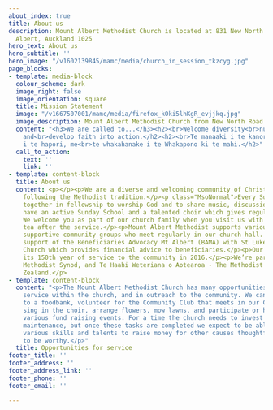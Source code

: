 ```yaml
---
about_index: true
title: About us
description: Mount Albert Methodist Church is located at 831 New North Road, Mount
  Albert, Auckland 1025
hero_text: About us
hero_subtitle: ''
hero_image: "/v1602139845/mamc/media/church_in_session_tkzcyg.jpg"
page_blocks:
- template: media-block
  colour_scheme: dark
  image_right: false
  image_orientation: square
  title: Mission Statement
  image: "/v1667507001/mamc/media/firefox_kOki5lhKgR_evjjkq.jpg"
  image_description: Mount Albert Methodist Church from New North Road with Logo
  content: "<h3>We are called to...</h3><h2><br>Welcome diversity<br>nurture community,
    and<br>develop faith into action.</h2><h2><br>Te manaaki i te kanorau,<br>te manaaki
    i te hapori, me<br>te whakahanake i te Whakapono ki te mahi.</h2>"
  call_to_action:
    text: ''
    link: ''
- template: content-block
  title: About us
  content: <p></p><p>We are a diverse and welcoming community of Christian people,
    following the Methodist tradition.</p><p class="MsoNormal">Every Sunday, we meet
    together in fellowship to worship God and to share music, discussion, and refreshments.</p><p>We
    have an active Sunday School and a talented choir which gives regular concerts.
    We welcome you as part of our church family when you visit us with a shared morning
    tea after the service.</p><p>Mount Albert Methodist supports various socially
    supportive community groups who meet regularly in our church hall. We also share
    support of the Beneficiaries Advocacy Mt Albert (BAMA) with St Luke’s Anglican
    Church which provides financial advice to beneficiaries.</p><p>Our church celebrated
    its 150th year of service to the community in 2016.</p><p>We’re part of the Auckland
    Methodist Synod, and Te Haahi Weteriana o Aotearoa - The Methodist Church of New
    Zealand.</p>
- template: content-block
  content: "<p>The Mount Albert Methodist Church has many opportunities for Christian
    service within the church, and in outreach to the community. We can contribute
    to a foodbank, volunteer for the Community Club that meets in our Church Hall,
    sing in the choir, arrange flowers, mow lawns, and participate or help organise
    various fund raising events. For a time the church needs to invest in routine
    maintenance, but once these tasks are completed we expect to be able to use our
    various skills and talents to raise money for other causes thoughtfully considered
    to be worthy.</p>"
  title: Opportunities for service
footer_title: ''
footer_address: ''
footer_address_link: ''
footer_phone: ''
footer_email: ''

---
```

